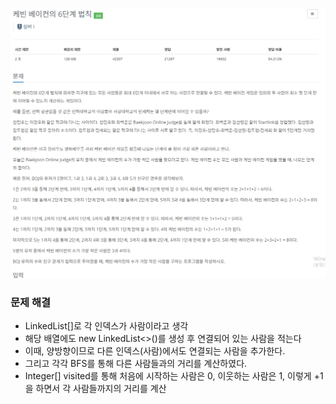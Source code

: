 ![img.png](../_image/케빈베이컨의6단계법칙.png)
### 문제 해결
- LinkedList[]로 각 인덱스가 사람이라고 생각
- 해당 배열에도 new LinkedList<>()를 생성 후 연결되어 있는 사람을 적는다
- 이때, 양방향이므로 다른 인덱스(사람)에서도 연결되는 사람을 추가한다.
- 그리고 각각 BFS를 통해 다른 사람들과의 거리를 계산하였다.
- Integer[] visited를 통해 처음에 시작하는 사람은 0, 이웃하는 사람은 1, 이렇게 +1을 하면서 각 사람들까지의 거리를 계산
